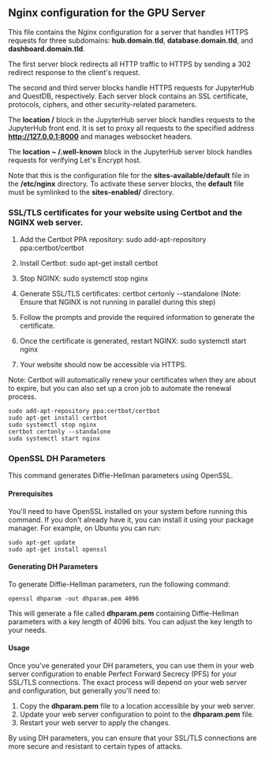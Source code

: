 
## Nginx configuration for the GPU Server

This file contains the Nginx configuration for a server that handles HTTPS requests for three subdomains: **hub.domain.tld**, **database.domain.tld**, and **dashboard.domain.tld**.

The first server block redirects all HTTP traffic to HTTPS by sending a 302 redirect response to the client's request.

The second and third server blocks handle HTTPS requests for JupyterHub and QuestDB, respectively. Each server block contains an SSL certificate, protocols, ciphers, and other security-related parameters.

The **location /** block in the JupyterHub server block handles requests to the JupyterHub front end. It is set to proxy all requests to the specified address **http://127.0.0.1:8000** and manages websocket headers.

The **location ~ /.well-known** block in the JupyterHub server block handles requests for verifying Let's Encrypt host.

Note that this is the configuration file for the **sites-available/default** file in the **/etc/nginx** directory. To activate these server blocks, the **default** file must be symlinked to the **sites-enabled/** directory.


### SSL/TLS certificates for your website using Certbot and the NGINX web server.

1. Add the Certbot PPA repository:
sudo add-apt-repository ppa:certbot/certbot

2. Install Certbot:
sudo apt-get install certbot

3. Stop NGINX:
sudo systemctl stop nginx

4. Generate SSL/TLS certificates:
certbot certonly --standalone
(Note: Ensure that NGINX is not running in parallel during this step)

5. Follow the prompts and provide the required information to generate the certificate.

6. Once the certificate is generated, restart NGINX:
sudo systemctl start nginx

7. Your website should now be accessible via HTTPS.

Note: Certbot will automatically renew your certificates when they are about to expire, but you can also set up a cron job to automate the renewal process.

```
sudo add-apt-repository ppa:certbot/certbot 
sudo apt-get install certbot
sudo systemctl stop nginx
certbot certonly --standalone 
sudo systemctl start nginx

```


### OpenSSL DH Parameters


This command generates Diffie-Hellman parameters using OpenSSL.

#### Prerequisites

You'll need to have OpenSSL installed on your system before running this command. If you don't already have it, you can install it using your package manager. For example, on Ubuntu you can run:
```
sudo apt-get update
sudo apt-get install openssl
```

#### Generating DH Parameters

To generate Diffie-Hellman parameters, run the following command:

```
openssl dhparam -out dhparam.pem 4096
```

This will generate a file called **dhparam.pem** containing Diffie-Hellman parameters with a key length of 4096 bits. You can adjust the key length to your needs.


#### Usage

Once you've generated your DH parameters, you can use them in your web server configuration to enable Perfect Forward Secrecy (PFS) for your SSL/TLS connections. The exact process will depend on your web server and configuration, but generally you'll need to:

1. Copy the **dhparam.pem** file to a location accessible by your web server.
2. Update your web server configuration to point to the **dhparam.pem** file.
3. Restart your web server to apply the changes.

By using DH parameters, you can ensure that your SSL/TLS connections are more secure and resistant to certain types of attacks.